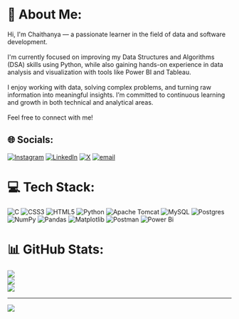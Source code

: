# 💫 About Me:
Hi, I'm Chaithanya — a passionate learner in the field of data and software development.<br><br>I'm currently focused on improving my Data Structures and Algorithms (DSA) skills using Python, while also gaining hands-on experience in data analysis and visualization with tools like Power BI and Tableau.<br><br>I enjoy working with data, solving complex problems, and turning raw information into meaningful insights. I’m committed to continuous learning and growth in both technical and analytical areas.<br><br>Feel free to connect with me!


## 🌐 Socials:
[![Instagram](https://img.shields.io/badge/Instagram-%23E4405F.svg?logo=Instagram&logoColor=white)](https://instagram.com/chaithu_royal_03) [![LinkedIn](https://img.shields.io/badge/LinkedIn-%230077B5.svg?logo=linkedin&logoColor=white)](https://linkedin.com/in/www.linkedin.com/in/chaithanya-m-b7400526b) [![X](https://img.shields.io/badge/X-black.svg?logo=X&logoColor=white)](https://x.com/chaithuroyal03) [![email](https://img.shields.io/badge/Email-D14836?logo=gmail&logoColor=white)](mailto:chaithuroyal03@gmail.com) 

# 💻 Tech Stack:
![C](https://img.shields.io/badge/c-%2300599C.svg?style=for-the-badge&logo=c&logoColor=white) ![CSS3](https://img.shields.io/badge/css3-%231572B6.svg?style=for-the-badge&logo=css3&logoColor=white) ![HTML5](https://img.shields.io/badge/html5-%23E34F26.svg?style=for-the-badge&logo=html5&logoColor=white) ![Python](https://img.shields.io/badge/python-3670A0?style=for-the-badge&logo=python&logoColor=ffdd54) ![Apache Tomcat](https://img.shields.io/badge/apache%20tomcat-%23F8DC75.svg?style=for-the-badge&logo=apache-tomcat&logoColor=black) ![MySQL](https://img.shields.io/badge/mysql-4479A1.svg?style=for-the-badge&logo=mysql&logoColor=white) ![Postgres](https://img.shields.io/badge/postgres-%23316192.svg?style=for-the-badge&logo=postgresql&logoColor=white) ![NumPy](https://img.shields.io/badge/numpy-%23013243.svg?style=for-the-badge&logo=numpy&logoColor=white) ![Pandas](https://img.shields.io/badge/pandas-%23150458.svg?style=for-the-badge&logo=pandas&logoColor=white) ![Matplotlib](https://img.shields.io/badge/Matplotlib-%23ffffff.svg?style=for-the-badge&logo=Matplotlib&logoColor=black) ![Postman](https://img.shields.io/badge/Postman-FF6C37?style=for-the-badge&logo=postman&logoColor=white) ![Power Bi](https://img.shields.io/badge/power_bi-F2C811?style=for-the-badge&logo=powerbi&logoColor=black)
# 📊 GitHub Stats:
![](https://github-readme-stats.vercel.app/api?username=ChaithuRoyal-03&theme=dark&hide_border=false&include_all_commits=false&count_private=false)<br/>
![](https://nirzak-streak-stats.vercel.app/?user=ChaithuRoyal-03&theme=dark&hide_border=false)<br/>
![](https://github-readme-stats.vercel.app/api/top-langs/?username=ChaithuRoyal-03&theme=dark&hide_border=false&include_all_commits=false&count_private=false&layout=compact)

---
[![](https://visitcount.itsvg.in/api?id=ChaithuRoyal-03&icon=0&color=0)](https://visitcount.itsvg.in)

<!-- Proudly created with GPRM ( https://gprm.itsvg.in ) -->
